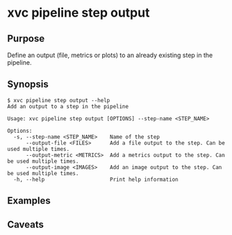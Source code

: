 # xvc pipeline step output

## Purpose

Define an output (file, metrics or plots) to an already existing step in the pipeline.

## Synopsis

```console
$ xvc pipeline step output --help
Add an output to a step in the pipeline

Usage: xvc pipeline step output [OPTIONS] --step-name <STEP_NAME>

Options:
  -s, --step-name <STEP_NAME>    Name of the step
      --output-file <FILES>      Add a file output to the step. Can be used multiple times.
      --output-metric <METRICS>  Add a metrics output to the step. Can be used multiple times.
      --output-image <IMAGES>    Add an image output to the step. Can be used multiple times.
  -h, --help                     Print help information

```

## Examples

## Caveats
